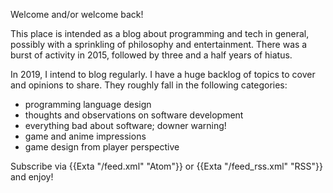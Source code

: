 Welcome and/or welcome back!

This place is intended as a blog about programming and tech in general, possibly with a sprinkling of philosophy and entertainment. There was a burst of activity in 2015, followed by three and a half years of hiatus.

In 2019, I intend to blog regularly. I have a huge backlog of topics to cover and opinions to share. They roughly fall in the following categories:

* programming language design
* thoughts and observations on software development
* everything bad about software; downer warning!
* game and anime impressions
* game design from player perspective

Subscribe via {{Exta "/feed.xml" "Atom"}} or {{Exta "/feed_rss.xml" "RSS"}} and enjoy!

